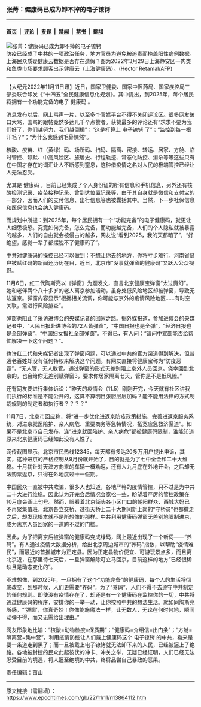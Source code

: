 ### 张菁：健康码已成为卸不掉的电子镣铐

---

#### [首页](../../../..?n13864112) &nbsp;|&nbsp; [评论](../../../../../epoch-comment?n13864112) &nbsp;|&nbsp; [专题](../../../../../epoch-special?n13864112) &nbsp;|&nbsp; [禁闻](../../../../../epoch-news?n13864112) &nbsp;|&nbsp; [禁书](../../../../../books?n13864112) &nbsp;|&nbsp; [翻墙](https://github.com/gfw-breaker/nogfw/blob/master/README.md?n13864112)


<div><img alt="张菁：健康码已成为卸不掉的电子镣铐" class="attachment-djy_600_400 size-djy_600_400 wp-post-image" src="https://i.epochtimes.com/assets/uploads/2022/04/id13710126-000_32778MX-600x400.jpg"/>
<div class="caption">
 防疫已经成了中共的一项政治任务，地方官员为避免被追责而掩盖阳性病例数据。上海民众质疑健康云数据是否存在造假？图为2022年3月29日上海静安区一肉类和鱼类市场要求顾客出示健康云（上海健康码）。(Hector Retamal/AFP)
</div></div><hr/><div class="post_content" id="artbody" itemprop="articleBody">
 <!-- article content begin -->
 <p>
  【大纪元2022年11月11日讯】近日，国家卫健委、国家中医药局、国家疾控局三部委联合印发《“十四五”全民健康信息化规划》。其中提出，到2025年，每个居民将拥有一个功能完备的电子
  <ok href="https://www.epochtimes.com/gb/tag/%E5%81%A5%E5%BA%B7%E7%A0%81.html">
   健康码
  </ok>
  。
 </p>
 <p>
  消息发布以后，网上骂声一片，以至多个官媒平台不得不关闭评论区。很多网友破口大骂，国骂的跟帖竟然多达几千个点赞者。获赞最多的评论还有“求求不要为我们好了，你们越努力，我们越倒楣”；“这是打算上
  <ok href="https://www.epochtimes.com/gb/tag/%E7%94%B5%E5%AD%90%E9%95%A3%E9%93%90.html">
   电子镣铐
  </ok>
  了”；“监控到每一根汗毛？”；“为什么我感到毛骨悚然”。
 </p>
 <p>
  核酸、疫苗、红（黄绿）码、场所码、扫码、隔离、密接、转运、居家、方舱、临时管控、静默、中高风险区、旅居史、行程轨迹、常态化防控、消杀等等这些只有在中国才存在的词汇让人不断感到窒息，这种借疫情之名对人民的极端管控已经让人无法忍受。
 </p>
 <p>
  尤其是
  <ok href="https://www.epochtimes.com/gb/tag/%E5%81%A5%E5%BA%B7%E7%A0%81.html">
   健康码
  </ok>
  ，目前已经集成了个人身份证的所有信息和手机信息，另外还有核酸检测记录、疫苗接种记录、曾到达位置记录等，由于其自身就是微信和支付宝的一部分，因而人们的支付信息、出行信息等也被囊括其中。当然，下一步社保信息和医保信息也会纳入健康码。
 </p>
 <p>
  而规划中所提：到2025年，每个居民拥有一个“功能完备”的电子健康码，就更让人细思极恐。究竟如何完备，怎么完备，而功能越完备，人们的个人隐私就被暴露的越多，人们的自由就会被侵占的越多，网友说“看到2025，我的天都暗了”，“好绝望，感觉一辈子都摆脱不了健康码了”。
 </p>
 <p>
  中共对健康码的操控已经可以做到：不想让你去的地方，你将寸步难行。河南省储户被赋红码的新闻还历历在目，近日，北京市“没事就弹窗的健康码”又跃入公众视野。
 </p>
 <p>
  11月6日，红二代陶斯亮以《弹窗》为题发文，直言北京健康宝弹窗“太过魔幻”。她和老伴两个八十多岁的老人离京参加活动，虽身处低风险地区却被弹窗，导致无法返京。弹窗内容显示“根据相关流调，你可能与京外的疫情风险地区……有时空关联，需进行风险排查”。
 </p>
 <p>
  弹窗也阻止了采访进博会的央媒记者的回家之路。据外媒报道，参加进博会的央媒记者中，“人民日报赴进博会的72人皆弹窗”，“中国日报也是全弹”，“经济日报也是全部弹窗”，“中国妇女报社全部弹窗”。不得已，有人问：“请问中宣部能否给帮忙解决一下这个问题？”。
 </p>
 <p>
  也许红二代和央媒记者出现了弹窗问题，可以通过中共的官方渠道得到解决，但普通老百姓却没有任何特权来解决这个问题。有网友直接将健康宝称为“防疫恶霸”，“无人管，无人敢管。通过弹窗的形式无差别阻止京外人员回京。侥幸回到北京的，也会给你无差别赋弹窗3，要求你居家隔离七天，管你是不是低风险。”
 </p>
 <p>
  还有网友要进行集体诉讼：“昨天的疫情会（11.5）刚刚开完，今天就有社区讲我们执行的标准是不能公开的，这算不算明目张胆层层加码？能不能用法律的方式制裁规则的制定者和执行者？？？？”
 </p>
 <p>
  11月7日，北京市回应称，将“进一步优化进返京防疫政策措施，完善进返京服务系统，对进京就医陪护、亲人病危、重要商务等急特情况，拓宽应急救济渠道”。如果不是北京市自己发布，连“进京就医陪护、亲人病危”都被健康码限制，谁能知道原来北京健康码已经如此没有人性了。
 </p>
 <p>
  网传截图显示，北京市民热线12345，每天都有多达20多万用户提出申诉，其实，这种进京的严格控制从9月份就开始了，目的就是为了七中全会和二十大维稳。十月初针对天津方向来的车辆一概劝返，还有人九月底在外地开会，之后却无法购票返京，只得在外地度过十一假期。
 </p>
 <p>
  中国民众一直被中共欺骗，很多人也知道，各地严格的疫情管控，只不过是为中共二十大进行维稳。因此认为开完会后情况会宽松一些，盼望着严厉的管控政策在10月底会画上句号。然而，眼看着北京街头各小区门口的朝阳群众、西城大妈已不再聚集值班，北京各立交桥、过街天桥上二十大期间新上岗的“守桥员”也都撤走之后，却发现根本就不是所想像的那样。中共利用健康码弹窗无差别地限制进京，成为离京人员回家的一道跨不过的门槛。
 </p>
 <p>
  因此，为了把离京后被弹窗的健康码变成绿码，网上最近出现了一个新词——“养码”。有人通过疫情大数据分析，给出北京周边城市的“养码”指数，以帮助“疫情难民”，而最近的首推城市为正定县。因为正定县物价便宜、可游玩景点多，而且离北京近，在那里待七天后，一旦弹窗解除可立马回京，目前这样的地方“已经很稀缺且是动态变化的”。
 </p>
 <p>
  不难想像，到2025年，一旦拥有了这个“功能完备”的健康码，每个人的生活将彻底改变，到那时候，人们更需要“养码”，为了“养码”，人们不得不去遵守中共制定的任何规则。即使没有疫情存在了，却还是有一个健康码在监控你的一切，中共将通过健康码的程序，安排你的一举一动，让你按照中共的想法生活。就如同陶斯亮所感，“‘弹窗’，你真奇妙！你像能施魔法一样，让无数人，无论在何时何地，瞬间动弹不得，而又无需给出理由。”
 </p>
 <p>
  网友形象地比喻：“核酸=动物检疫=保质期”；“健康码=介绍信=出门条”；“方舱=隔离营=集中营”，利用疫情防控让人们戴上健康码这个
  <ok href="https://www.epochtimes.com/gb/tag/%E7%94%B5%E5%AD%90%E9%95%A3%E9%93%90.html">
   电子镣铐
  </ok>
  的中共，看来是要一条道走到黑了；而一旦被戴上电子镣铐就无法卸下来的人民，已经被逼上了绝路。各地被封控的民众此起彼伏的冲卡、冲关之举，无疑已经证明，人们已经无法忍受目前的境遇，将人逼至绝境的中共，终将品尝自己暴政的恶果。
 </p>
 <p>
  责任编辑：莆山
 </p>
 <!-- article content end -->
 <div id="below_article_ad">
 </div>
</div>


---

原文链接（需翻墙）：https://www.epochtimes.com/gb/22/11/11/n13864112.htm
